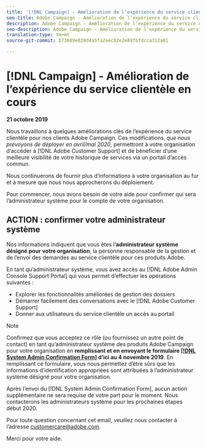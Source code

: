 ```yaml
---
title: '[!DNL Campaign] - Amélioration de l’expérience du service clientèle en cours'
seo-title: Adobe Campaign - Amélioration de l’expérience du service clientèle en cours
description: Adobe Campaign - Amélioration de l’expérience du service clientèle en cours
seo-description: Adobe Campaign - Amélioration de l’expérience du service clientèle en cours
translation-type: tm+mt
source-git-commit: b73689e020d4a5fa2eec82e2e89fbfdcca312a81

---
```



# [!DNL Campaign] - Amélioration de l’expérience du service clientèle en cours

**21 octobre 2019**

Nous travaillons à quelques améliorations clés de l’expérience du service clientèle pour nos clients Adobe Campaign. Ces modifications, *que nous prévoyons de déployer en avril/mai 2020*, permettront à votre organisation d’accéder à [!DNL Adobe Customer Support] et de bénéficier d’une meilleure visibilité de votre historique de services via un portail d’accès commun.

Nous continuerons de fournir plus d’informations à votre organisation au fur et à mesure que nous nous approcherons du déploiement.

Pour commencer, nous avons besoin de votre aide pour confirmer qui sera l’administrateur système pour le compte de votre organisation.

## ACTION : confirmer votre administrateur système

Nos informations indiquent que vous êtes l’**administrateur système désigné pour votre organisation**, la personne responsable de la gestion et de l’envoi des demandes au service clientèle pour ces produits Adobe.

En tant qu’administrateur système, vous avez accès au [!DNL Adobe Admin Console Support Portal] qui vous permet d’effectuer les opérations suivantes :

* Explorer les fonctionnalités améliorées de gestion des dossiers
* Démarrer facilement des conversations avec le [!DNL Adobe Customer Support]
* Donner aux utilisateurs du service clientèle un accès au portail

>[!NOTE]
>Confirmez que vous acceptez ce rôle (ou fournissez un autre point de contact) en tant qu’administrateur système des produits Adobe Campaign pour votre organisation en **remplissant et en envoyant le formulaire [[!DNL System Admin Confirmation Form]](https://adobe.allegiancetech.com/cgi-bin/qwebcorporate.dll?idx=SSSVH6) d’ici au 4 novembre 2019**.
>En remplissant ce formulaire, vous nous permettez d’être sûrs que les informations d’identification appropriées sont attribuées à l’administrateur système désigné pour votre organisation.

Après l’envoi du [!DNL System Admin Confirmation Form], aucun action supplémentaire ne sera requise de votre part pour le moment. Nous contacterons les administrateurs système pour les prochaines étapes début 2020.

Pour toute question concernant cet email, veuillez nous contacter à l’adresse customercare@adobe.com.

Merci pour votre aide.
